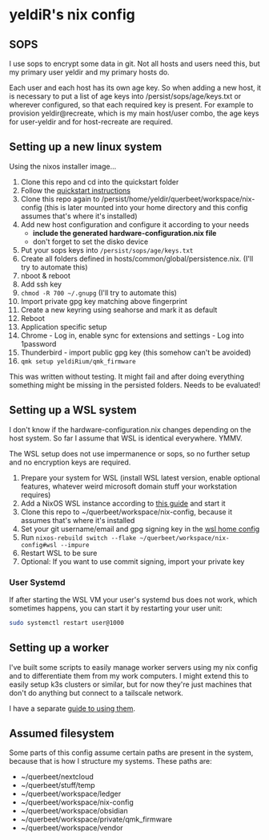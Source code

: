 # yeldiR's nix config
## SOPS
I use sops to encrypt some data in git.
Not all hosts and users need this, but my primary user yeldir and my primary hosts do.

Each user and each host has its own age key.
So when adding a new host, it is necessary to put a list of age keys into /persist/sops/age/keys.txt or wherever configured, so that each required key is present.
For example to provision yeldir@recreate, which is my main host/user combo, the age keys for user-yeldir and for host-recreate are required.

## Setting up a new linux system
Using the nixos installer image...

1. Clone this repo and cd into the quickstart folder
2. Follow the [quickstart instructions](./quickstart/README.md)
3. Clone this repo again to /persist/home/yeldir/querbeet/workspace/nix-config (this is later mounted into your home directory and this config assumes that's where it's installed)
4. Add new host configuration and configure it according to your needs
    - **include the generated hardware-configuration.nix file**
    - don't forget to set the disko device
5. Put your sops keys into `/persist/sops/age/keys.txt`
6. Create all folders defined in hosts/common/global/persistence.nix. (I'll try to automate this)
7. nboot & reboot
8. Add ssh key
9. `chmod -R 700 ~/.gnupg` (I'll try to automate this)
10. Import private gpg key matching above fingerprint
11. Create a new keyring using seahorse and mark it as default
12. Reboot
13. Application specific setup
  1. Chrome - Log in, enable sync for extensions and settings
    - Log into 1password
  2. Thunderbird - import public gpg key (this somehow can't be avoided)
  3. `qmk setup yeldiRium/qmk_firmware`

This was written without testing. It might fail and after doing everything something might be missing in the persisted folders. Needs to be evaluated!

## Setting up a WSL system

I don't know if the hardware-configuration.nix changes depending on the host system. So far I assume that WSL is identical everywhere. YMMV.

The WSL setup does not use impermanence or sops, so no further setup and no encryption keys are required.

1. Prepare your system for WSL (install WSL latest version, enable optional features, whatever weird microsoft domain stuff your workstation requires)
2. Add a NixOS WSL instance according to [this guide](https://github.com/nix-community/NixOS-WSL) and start it
3. Clone this repo to ~/querbeet/workspace/nix-config, because it assumes that's where it's installed
4. Set your git username/email and gpg signing key in the [wsl home config](./home/nixos/wsl.nix)
5. Run `nixos-rebuild switch --flake ~/querbeet/workspace/nix-config#wsl --impure`
6. Restart WSL to be sure
7. Optional: If you want to use commit signing, import your private key

### User Systemd

If after starting the WSL VM your user's systemd bus does not work, which sometimes happens, you can start it by restarting your user unit:

```bash
sudo systemctl restart user@1000
```

## Setting up a worker

I've built some scripts to easily manage worker servers using my nix config and to differentiate them from my work computers.
I might extend this to easily setup k3s clusters or similar, but for now they're just machines that don't do anything but connect to a tailscale network.

I have a separate [guide to using them](./WORKER.md).

## Assumed filesystem

Some parts of this config assume certain paths are present in the system,
because that is how I structure my systems. These paths are:

- ~/querbeet/nextcloud
- ~/querbeet/stuff/temp
- ~/querbeet/workspace/ledger
- ~/querbeet/workspace/nix-config
- ~/querbeet/workspace/obsidian
- ~/querbeet/workspace/private/qmk_firmware
- ~/querbeet/workspace/vendor
